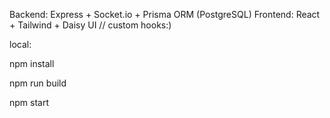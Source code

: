 Backend: Express + Socket.io + Prisma ORM (PostgreSQL)
Frontend: React + Tailwind + Daisy UI // custom hooks:)

local: 

npm install

npm run build

npm start

